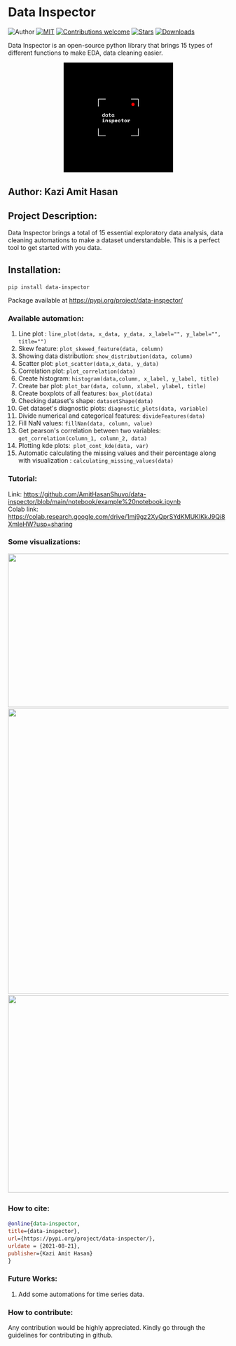 # Data Inspector 
![Author](https://img.shields.io/badge/author-AmitHasanShuvo-orange)
[![MIT](https://img.shields.io/badge/license-MIT-5eba00.svg)](https://github.com/AmitHasanShuvo/data-inspector/blob/main/LICENCE.txt)
[![Contributions welcome](https://img.shields.io/badge/contributions-welcome-brightgreen.svg?style=flat)](https://github.com/AmitHasanShuvo/data-inspector)
[![Stars](https://img.shields.io/github/stars/AmitHasanShuvo/data-inspector.svg?style=social)](https://github.com/AmitHasanShuvo/data-inspector/stargazers)
[![Downloads](https://static.pepy.tech/personalized-badge/data-inspector?period=total&units=international_system&left_color=black&right_color=brightgreen&left_text=Downloads)](https://pepy.tech/project/data-inspector)

Data Inspector is an open-source python library that brings 15 types of different functions to make EDA, data cleaning easier.

<p align="center"> <img  src="assets/data inspector.png"  width= "250px"  height="250px"/> </p>

## Author: Kazi Amit Hasan


## Project Description: 

Data Inspector brings a total of 15 essential exploratory data analysis, data cleaning automations to make a dataset understandable. This is a perfect tool to get started with you data. 


## Installation:

```pip install data-inspector```

Package available at https://pypi.org/project/data-inspector/


### Available automation:


1. Line plot : ```line_plot(data, x_data, y_data, x_label="", y_label="", title="")```
2. Skew feature: ```plot_skewed_feature(data, column)```
3. Showing data distribution: ```show_distribution(data, column)```
4. Scatter plot: ```plot_scatter(data,x_data, y_data)```
5. Correlation plot: ```plot_correlation(data)```
6. Create histogram: ```histogram(data,column, x_label, y_label, title)```
7. Create bar plot: ```plot_bar(data, column, xlabel, ylabel, title)```
8. Create boxplots of all features: ```box_plot(data)```
9. Checking dataset's shape: ```datasetShape(data)```
10. Get dataset's diagnostic plots: ```diagnostic_plots(data, variable)```
11. Divide numerical and categorical features: ```divideFeatures(data)```
12. Fill NaN values: ```fillNan(data, column, value)```
13. Get pearson's correlation between two variables: ```get_correlation(column_1, column_2, data)```
14. Plotting kde plots:``` plot_cont_kde(data, var)``` 
15. Automatic calculating the missing values and their percentage along with visualization : ```calculating_missing_values(data)```



### Tutorial: 
Link: https://github.com/AmitHasanShuvo/data-inspector/blob/main/notebook/example%20notebook.ipynb 
<br>
Colab link: https://colab.research.google.com/drive/1mj9gz2XyQprSYdKMUKlKkJ9Qi8XmleHW?usp=sharing


### Some visualizations:

<img  src="assets/feature_3.png"  width= "950px"  height="350px"/>

<br>
<img  src="assets/feature_1.png"  width= "550px"  height="650px"/>
<br>
<img  src="assets/feature_2.png"  width= "950px"  height="450px"/>

### How to cite:
  ```bibtex
@online{data-inspector,
  title={data-inspector},
  url={https://pypi.org/project/data-inspector/},
  urldate = {2021-08-21}, 
  publisher={Kazi Amit Hasan}
}
```

### Future Works:
1. Add some automations for time series data.

### How to contribute:
Any contribution would be highly appreciated. Kindly go through the guidelines for contributing in github.


